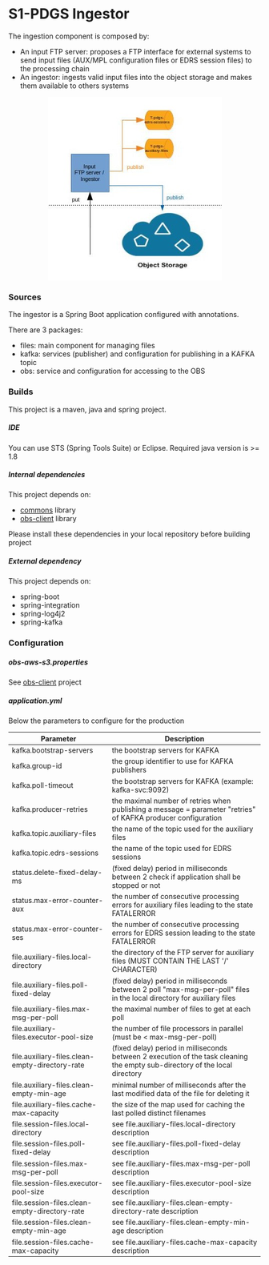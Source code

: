 S1-PDGS Ingestor
================
The ingestion component is composed by:
* An input FTP server: proposes a FTP interface for external systems to send input files (AUX/MPL configuration files or EDRS session files) to the processing chain
* An ingestor: ingests valid input files into the object storage and makes them available to others systems

<div style="text-align:center"><img alt="tut" src="build/design_ingestor.jpg" align="center"/></div>


### Sources

The ingestor is a Spring Boot application configured with annotations.

There are 3 packages:
* files: main component for managing files
* kafka: services (publisher) and configuration for publishing in a KAFKA topic
* obs: service and configuration for accessing to the OBS

### Builds

This project is a maven, java and spring project.

##### IDE

You can use STS (Spring Tools Suite) or Eclipse.
Required java version is >= 1.8

##### Internal dependencies

This project depends on:
* [commons](https://conf.geohub.space/wo7/lib-commons) library
* [obs-client](https://conf.geohub.space/wo7/obs-sdk) library

Please install these dependencies in your local repository before building project

##### External dependency
This project depends on:
* spring-boot
* spring-integration
* spring-log4j2
* spring-kafka
	
### Configuration

##### obs-aws-s3.properties
See [obs-client](https://conf.geohub.space/wo7/obs-sdk) project

##### application.yml
Below the parameters to configure for the production

Parameter                                        | Description
------------------------------------------------ | ------------- 
kafka.bootstrap-servers                          | the bootstrap servers for KAFKA
kafka.group-id                                   | the group identifier to use for KAFKA publishers
kafka.poll-timeout                               | the bootstrap servers for KAFKA (example: kafka-svc:9092)
kafka.producer-retries                           | the maximal number of retries when publishing a message = parameter "retries" of KAFKA producer configuration
kafka.topic.auxiliary-files                      | the name of the topic used for the auxiliary files
kafka.topic.edrs-sessions                        | the name of the topic used for EDRS sessions
status.delete-fixed-delay-ms                     | (fixed delay) period in milliseconds between 2 check if application shall be stopped or not
status.max-error-counter-aux                     | the number of consecutive processing errors for auxiliary files leading to the state FATALERROR
status.max-error-counter-ses                     | the number of consecutive processing errors for EDRS session leading to the state FATALERROR
file.auxiliary-files.local-directory             | the directory of the FTP server for auxiliary files (MUST CONTAIN THE LAST '/' CHARACTER)
file.auxiliary-files.poll-fixed-delay            | (fixed delay) period in milliseconds between 2 poll "max-msg-per-poll" files in the local directory for auxiliary files 
file.auxiliary-files.max-msg-per-poll            | the maximal number of files to get at each poll
file.auxiliary-files.executor-pool-size          | the number of file processors in parallel (must be < max-msg-per-poll) 
file.auxiliary-files.clean-empty-directory-rate  | (fixed delay) period in milliseconds between 2 execution of the task cleaning the empty sub-directory of the local directory 
file.auxiliary-files.clean-empty-min-age			| minimal number of milliseconds after the last modified data of the file for deleting it
file.auxiliary-files.cache-max-capacity          | the size of the map used for caching the last polled distinct filenames
file.session-files.local-directory               | see file.auxiliary-files.local-directory description
file.session-files.poll-fixed-delay              | see file.auxiliary-files.poll-fixed-delay description
file.session-files.max-msg-per-poll              | see file.auxiliary-files.max-msg-per-poll description
file.session-files.executor-pool-size            | see file.auxiliary-files.executor-pool-size description
file.session-files.clean-empty-directory-rate    | see file.auxiliary-files.clean-empty-directory-rate description
file.session-files.clean-empty-min-age			   | see file.auxiliary-files.clean-empty-min-age description
file.session-files.cache-max-capacity            | see file.auxiliary-files.cache-max-capacity description
